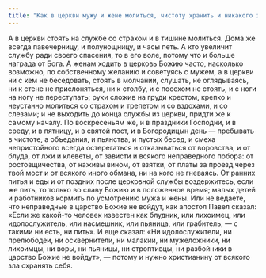 ```yaml
---
title: "Как в церкви мужу и жене молиться, чистоту хранить и никакого зла не творить"
---
```


А в церкви стоять на службе со страхом и в тишине молиться. Дома же всегда павечерницу, и полунощницу, и часы петь. А кто увеличит службу ради своего спасения, то в его воле, потому что и больше награда от Бога. А женам ходить в церковь Божию часто, насколько возможно, по собственному желанию и советуясь с мужем, а в церкви ни с кем не беседовать, стоять в молчании, слушать, не оглядываясь, ни к стене не прислоняться, ни к столбу, и с посохом не стоять, и с ноги на ногу не переступать; руки сложив на груди крестом, крепко и неустанно молиться со страхом и трепетом и со вздохами, и со слезами; и не выходить до конца службы из церкви, придти же к самому началу. По воскресеньям же, и в праздники Господни, и в среду, и в пятницу, и в святой пост, и в Богородицын день — пребывать в чистоте, а объедания, и пьянства, и пустых бесед, и смеха непристойного всегда остерегаться и отказываться от воровства, и от блуда, от лжи и клеветы, от зависти и всякого неправедного побора: от ростовщичества, от наживы вином, от взятки, от платы за проезд через твой мост и от всякого иного обмана, ни на кого не гневаясь. От ранних питья и еды и от поздних после церковной службы воздержитесь, если же пить, то только во славу Божию и в положенное время; малых детей и работников кормить по усмотрению мужа и жены. Или не ведаете, что неправедные в царство Божие не войдут, как апостол Павел сказал: «Если же какой-то человек известен как блудник, или лихоимец, или идолослужитель, или насмешник, или пьяница, или грабитель, — с такими ни есть, ни пить». И еще сказал: «Ни идолослужители, ни прелюбодеи, ни осквернители, ни малакии, ни мужеложники, ни лихоимцы, ни воры, ни пьяницы, ни строптивцы, ни разбойники в царство Божие не войдут», — потому и нужно христианину от всякого зла охранять себя.
